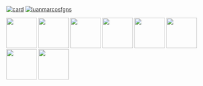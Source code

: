 [![card](https://github-readme-stats.vercel.app/api?username=luanmarcosfgns&theme=default)](https://github.com/luanmacosfgns/)
[![luanmarcosfgns](https://github-readme-stats.vercel.app/api/top-langs/?username=luanmarcosfgns&hide=html&layout=compact&theme=default)](https://github.com/luanmarcosfgns/)
<div>
<img  height="80px" src="https://cdn.jsdelivr.net/gh/devicons/devicon/icons/php/php-original.svg" />
<img height="80px" src="https://cdn.jsdelivr.net/gh/devicons/devicon/icons/cakephp/cakephp-original.svg" />
<img height="80px" src="https://cdn.jsdelivr.net/gh/devicons/devicon/icons/html5/html5-original.svg" />
<img height="80px" src="https://cdn.jsdelivr.net/gh/devicons/devicon/icons/laravel/laravel-plain.svg" />
<img height="80px" src="https://cdn.jsdelivr.net/gh/devicons/devicon/icons/laravel/laravel-plain.svg" />
<img height="80px" src="https://cdn.jsdelivr.net/gh/devicons/devicon/icons/javascript/javascript-original.svg" />
<img height="80px" src="https://cdn.jsdelivr.net/gh/devicons/devicon/icons/css3/css3-original.svg" />
<img height="80px" src="https://cdn.jsdelivr.net/gh/devicons/devicon/icons/java/java-original.svg" />

</div>

